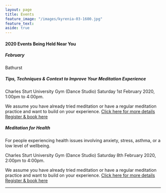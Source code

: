 ```yaml
---
layout: page
title: Events
feature_image: "/images/kyrenia-03-1600.jpg"
feature_text: 
aside: true 
---
```


#### 2020 Events Being Held Near You

##### February
Bathurst

##### Tips, Techniques & Context to Improve Your Meditation Experience
Charles Sturt University Gym (Dance Studio)
Saturday 1st February 2020, 1:00pm to 4:00pm.

We assume you have already tried meditation or have a regular meditation practice and want to build on your experience. 
[Click here for more details](/courses) 
[Register & book here](/https://www.eventbrite.com/e/tips-techniques-context-to-improve-your-meditation-experience-tickets-69967605993)

##### Meditation for Health
For people experiencing health issues involving anxiety, stress, asthma, or a low level of wellbeing. 

Charles Sturt University Gym (Dance Studio)
Saturday 8th February 2020, 2:00pm to 4:00pm.

We assume you have already tried meditation or have a regular meditation practice and want to build on your experience. 
[Click here for more details](/courses) 
[Register & book here](/https://www.eventbrite.com/e/tips-techniques-context-to-improve-your-meditation-experience-tickets-69967605993)

 <!--
 Canberra
 Melbourne

##### March - TBC 
 Sydney 
 Adelaide

##### April - TBC

##### May - TBC



Tips, Techniques & Context to Improve Your Meditation Experience

Charles Sturt University, XXX Hall, Saturday 8th November, 09:33am to 12:30pm.

We assume you have already tried meditation or have a regular meditation practice and want to build on your experience. 
[Click here for more details](/courses) 
[Register & book here](/https://www.eventbrite.com/e/tips-techniques-context-to-improve-your-meditation-experience-tickets-69967605993)


###### Introducing Meditation 

Charles Sturt University, XXX Hall, Saturday 8th November 2:03pm to 5:00pm.

For people wishing to start a meditation practice.
[Click here for more details](/courses) [Register & book here](/bookings) -->
 ---


 